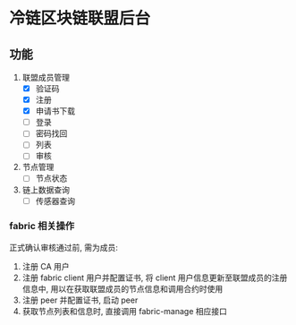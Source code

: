 # 冷链区块链联盟后台

## 功能

1. 联盟成员管理
    - [x] 验证码
    - [x] 注册
    - [x] 申请书下载
    - [ ] 登录
    - [ ] 密码找回
    - [ ] 列表
    - [ ] 审核
    
2. 节点管理
    - [ ] 节点状态
    
3. 链上数据查询
    - [ ] 传感器查询

### fabric 相关操作

正式确认审核通过前, 需为成员:

  1. 注册 CA 用户
  2. 注册 fabric client 用户并配置证书, 将 client 用户信息更新至联盟成员的注册信息中, 用以在获取联盟成员的节点信息和调用合约时使用
  3. 注册 peer 并配置证书, 启动 peer
  4. 获取节点列表和信息时, 直接调用 fabric-manage 相应接口


